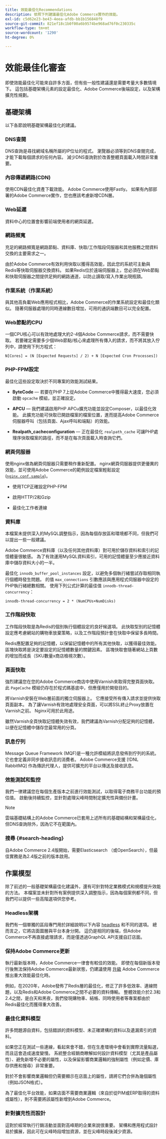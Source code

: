 ```yaml
---
title: 效能最佳化Recommendations
description: 依照下列建議最佳化Adobe Commerce實作的效能。
exl-id: c5d62e23-be43-4eea-afdb-bb1b156848f9
source-git-commit: 821ef18c1b0f00a6b9574be968ad76f0c230335c
workflow-type: tm+mt
source-wordcount: '1290'
ht-degree: 0%

---
```


# 效能最佳化審查

即使效能最佳化可能來自許多方面，但有些一般性建議還是需要考量大多數情境下。 這包括基礎架構元素的設定最佳化、Adobe Commerce後端設定，以及架構擴充性規劃。

## 基礎架構

以下各節說明基礎架構最佳化的建議。

### DNS查閱

DNS查詢是尋找網域名稱所屬的IP位址的程式。 瀏覽器必須等到DNS查閱完成，才能下載每個請求的任何內容。 減少DNS查詢對於改善整體頁面載入時間非常重要。

### 內容傳遞網路(CDN)

使用CDN最佳化資產下載效能。 Adobe Commerce使用Fastly。 如果有內部部署的Adobe Commerce實作，您也應該考慮新增CDN層。

### Web延遲

資料中心的位置會影響前端使用者的網頁延遲。

### 網路頻寬

充足的網路頻寬是網路節點、資料庫、快取/工作階段伺服器和其他服務之間資料交換的主要需求之一。

由於Adobe Commerce有效利用快取以獲得高效能，因此您的系統可主動與Redis等快取伺服器交換資料。 如果Redis位於遠端伺服器上，您必須在Web節點和快取伺服器之間提供足夠的網路通道，以防止讀取/寫入作業出現瓶頸。

### 作業系統（作業系統）

與其他高負載Web應用程式相比，Adobe Commerce的作業系統設定和最佳化類似。 隨著伺服器處理的同時連線數目增加，可用的通訊端數目可以完全配置。

### Web節點的CPU

一個CPU核心可以有效地處理大約2-4個Adobe Commerce請求，而不需要快取。 若要確定需要多少個Web節點/核心來處理所有傳入的請求，而不將其放入佇列中，請使用下列方程式：

```
N[Cores] = (N [Expected Requests] / 2) + N [Expected Cron Processes])
```

### PHP-FPM設定

最佳化這些設定取決於不同專案的效能測試結果。

- **ByteCode** — 若要在PHP 7上從Adobe Commerce中獲得最大速度，您必須啟動 `opcache` 模組，並正確設定。

- **APCU** — 我們建議啟用PHP APCu擴充功能並設定Composer，以最佳化效能。 此擴充功能可快取已開啟檔案的檔案位置，進而提高Adobe Commerce伺服器呼叫（包括頁面、Ajax呼叫和端點）的效能。

- **Realpath_cacheconfiguration** — 正在最佳化 `realpath_cache` 可讓PHP處理序快取檔案的路徑，而不是在每次頁面載入時查詢它們。

### 網頁伺服器

使用nginx做為網頁伺服器只需要稍作重新配置。 nginx網頁伺服器提供更優異的效能，並可使用Adobe Commerce的範例設定檔案輕鬆設定([`nginx.conf.sample`](https://github.com/magento/magento2/blob/2.4/nginx.conf.sample))。

- 使用TCP正確設定PHP-FPM

- 啟用HTTP/2和Gzip

- 最佳化工作者連線

### 資料庫

本檔案未提供深入的MySQL調整指示，因為每個存放區和環境都不同，但我們可以提出一些一般建議。

Adobe Commerce資料庫（以及任何其他資料庫）對可用於儲存資料和索引的記憶體量很敏感。 為了有效運用MySQL資料索引，可用的記憶體量至少應接近資料庫中儲存資料大小的一半。

最佳化 `innodb_buffer_pool_instances` 設定，以避免多個執行緒嘗試存取相同執行個體時發生問題。 的值 `max_connections` 引數應該與應用程式伺服器中設定的PHP執行緒總數相關。 使用下列公式計算的最佳值 `innodb-thread-concurrency`：

```
innodb-thread-concurrency = 2 * (NumCPUs+NumDisks)
```

### 工作階段快取

工作階段快取是為Redis的個別執行個體設定的良好候選項。 此快取型別的記憶體設定應考慮網站的購物車放棄策略，以及工作階段預計會在快取中保留多長時間。

Redis應配置足夠的記憶體，以保留記憶體中的所有其他快取，以獲得最佳效能。 區塊快取將是決定要設定的記憶體數量的關鍵因素。 區塊快取會隨著網站上頁數的增加而成長（SKU數量x商店檢視次數）。

### 頁面快取

強烈建議您在您的Adobe Commerce商店中使用Varnish來取得完整頁面快取。 此 `PageCache` 模組仍存在於程式碼基底中，但應僅用於開發目的。

將Varnish安裝在Web層前面的獨立伺服器上。 它應接受所有傳入請求並提供快取頁面副本。 為了讓Varnish有效地處理安全頁面，可以將SSL終止Proxy放置在Varnish之前。 Nginx可用於此用途。

雖然Varnish全頁快取記憶體失效有效，我們建議為Varnish分配足夠的記憶體，以便在記憶體中儲存您最常用的分頁。

### 訊息佇列

Message Queue Framework (MQF)是一種允許模組將訊息發佈到佇列的系統。 它也會定義非同步接收訊息的消費者。 Adobe Commerce支援 [!DNL RabbitMQ] 作為傳訊代理人，提供可擴充的平台以傳送及接收訊息。

### 效能測試和監控

我們一律建議您在每個生產版本之前進行效能測試，以取得電子商務平台功能的預估值。 啟動後持續監控，並針對處理尖峰時間制定擴充性與備份計畫。

>[!NOTE]
>
> 雲端基礎結構上的Adobe Commerce已套用上述所有的基礎結構和架構最佳化，但DNS查詢除外，因為它不在範圍內。

### 搜尋 {#search-heading}

自Adobe Commerce 2.4版開始，需要Elasticsearch （或OpenSearch），但最佳實務是為2.4版之前的版本啟用。

## 作業模型

除了前述的一般基礎架構最佳化建議外，還有可針對特定業務模式和規模提升效能的方法。 本檔案並未針對所有案例提供深入調整指示，因為每個案例都不同，但我們可以提供一些高階選項供您參考。

### Headless架構

我們有一個單獨的區段專門用於詳細說明以下內容 [headless](../../architecture/headless/adobe-commerce.md) 和不同的選項。 總而言之，它將店面圖層與平台本身分開。 這仍是相同的後端，但Adobe Commerce不再直接處理請求，而是僅透過GraphQL API支援自訂店面。

### 保持Adobe Commerce更新

執行最新版本時，Adobe Commerce一律會有較佳的效能。 即使在每個新版本發行後無法保持Adobe Commerce最新狀態，仍建議使用 [升級](../../../upgrade/overview.md) Adobe Commerce推出重大效能最佳化時。

例如，在2020年，Adobe發佈了Redis層的最佳化，修正了許多低效率、連線問題，以及Redis和Adobe Commerce之間不必要的資料傳輸。 整體效能介於2.3和2.4之間，是白天和黑夜，我們發現購物車、結帳、同時使用者等專案都由於Redis最佳化而獲得重大改善。

### 最佳化資料模型

許多問題源自資料，包括錯誤的資料模型、未正確建構的資料以及遺漏索引的資料。

如果您正在測試一些連線，看起來會不錯，但在生產環境中會看到實際流量點選，而且這會造成速度變慢。 系統整合經銷商瞭解如何設計資料模型（尤其是產品屬性）、避免新增不必要的屬性，以及保留影響商業邏輯的強制屬性（例如定價、庫存供應和搜尋）非常重要。

對於不會影響商業邏輯但仍需要顯示在店面上的屬性，請將它們合併為幾個屬性（例如JSON格式）。

為了最佳化平台效能，如果店面不需要商業邏輯（來自於從PIM或ERP取得的資料或屬性），則不需要將該屬性新增到Adobe Commerce。

### 針對擴充性而設計

這對於經常執行行銷活動並面對高峰期的企業來說很重要。 架構和應用程式設計易於擴展，因此可在尖峰時段增加資源，並在尖峰時段後減少資源。
